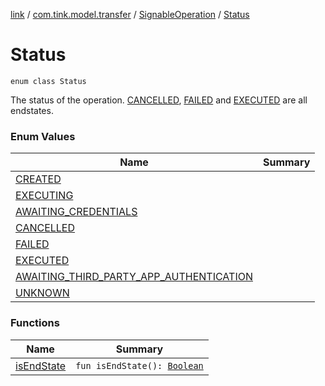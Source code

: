 [link](../../../index.md) / [com.tink.model.transfer](../../index.md) / [SignableOperation](../index.md) / [Status](./index.md)

# Status

`enum class Status`

The status of the operation. [CANCELLED](-c-a-n-c-e-l-l-e-d.md), [FAILED](-f-a-i-l-e-d.md) and [EXECUTED](-e-x-e-c-u-t-e-d.md) are all endstates.

### Enum Values

| Name | Summary |
|---|---|
| [CREATED](-c-r-e-a-t-e-d.md) |  |
| [EXECUTING](-e-x-e-c-u-t-i-n-g.md) |  |
| [AWAITING_CREDENTIALS](-a-w-a-i-t-i-n-g_-c-r-e-d-e-n-t-i-a-l-s.md) |  |
| [CANCELLED](-c-a-n-c-e-l-l-e-d.md) |  |
| [FAILED](-f-a-i-l-e-d.md) |  |
| [EXECUTED](-e-x-e-c-u-t-e-d.md) |  |
| [AWAITING_THIRD_PARTY_APP_AUTHENTICATION](-a-w-a-i-t-i-n-g_-t-h-i-r-d_-p-a-r-t-y_-a-p-p_-a-u-t-h-e-n-t-i-c-a-t-i-o-n.md) |  |
| [UNKNOWN](-u-n-k-n-o-w-n.md) |  |

### Functions

| Name | Summary |
|---|---|
| [isEndState](is-end-state.md) | `fun isEndState(): `[`Boolean`](https://kotlinlang.org/api/latest/jvm/stdlib/kotlin/-boolean/index.html) |
